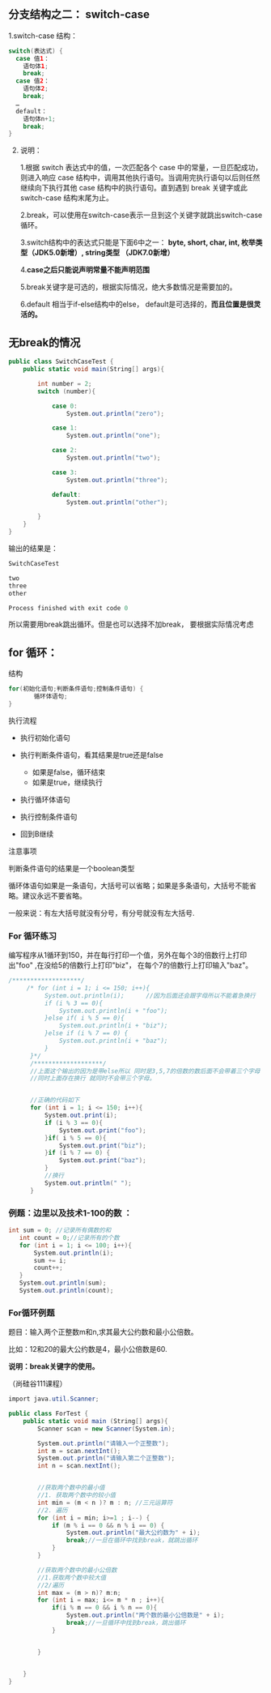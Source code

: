 ## 分支结构之二： switch-case

1.switch-case 结构：
```java
switch(表达式) {
  case 值1：
    语句体1;
    break;
  case 值2：
    语句体2;
    break;
  …
  default：
    语句体n+1;
    break;
}
```

2. 说明：

    1.根据 switch 表达式中的值，一次匹配各个 case 中的常量，一旦匹配成功，则进入响应 case 结构中，调用其他执行语句。当调用完执行语句以后则任然继续向下执行其他 case 结构中的执行语句。直到遇到 break 关键字或此 switch-case 结构末尾为止。
    
    2.break，可以使用在switch-case表示一旦到这个关键字就跳出switch-case循环。
    
    3.switch结构中的表达式只能是下面6中之一：
    **byte, short, char, int, 枚举类型（JDK5.0新增）,
    string类型 （JDK7.0新增）** 
    
    4.**case之后只能说声明常量不能声明范围**
    
    5.break关键字是可选的，根据实际情况，绝大多数情况是需要加的。
    
    6.default
    相当于if-else结构中的else， default是可选择的，**而且位置是很灵活的。**
    
## 无break的情况
```csharp
public class SwitchCaseTest {
    public static void main(String[] args){

        int number = 2;
        switch (number){

            case 0:
                System.out.println("zero");

            case 1:
                System.out.println("one");

            case 2:
                System.out.println("two");

            case 3:
                System.out.println("three");

            default:
                System.out.println("other");

        }
    }
}
```
输出的结果是：
```csharp
SwitchCaseTest

two
three
other

Process finished with exit code 0
```
所以需要用break跳出循环。但是也可以选择不加break， 要根据实际情况考虑

## for 循环：

结构
```java
for(初始化语句;判断条件语句;控制条件语句) {
       循环体语句;
}
```
执行流程

* 执行初始化语句
* 执行判断条件语句，看其结果是true还是false
    *  如果是false，循环结束
    *  如果是true，继续执行

* 执行循环体语句
* 执行控制条件语句
* 回到B继续



注意事项

判断条件语句的结果是一个boolean类型

循环体语句如果是一条语句，大括号可以省略；如果是多条语句，大括号不能省略。建议永远不要省略。

一般来说：有左大括号就没有分号，有分号就没有左大括号.

### For 循环练习

编写程序从1循环到150，并在每行打印一个值，另外在每个3的倍数行上打印出"foo" ,在没给5的倍数行上打印"biz"， 在每个7的倍数行上打印输入"baz"。

```csharp
/*******************/
     /* for (int i = 1; i <= 150; i++){
          System.out.println(i);      //因为后面还会跟字母所以不能着急换行
          if (i % 3 == 0){
              System.out.println(i + "foo");
          }else if( i % 5 == 0){
              System.out.println(i + "biz");
          }else if (i % 7 == 0) {
              System.out.println(i + "baz");
          }
      }*/
      /*******************/
      //上面这个输出的因为是带else所以 同时是3,5,7的倍数的数后面不会带着三个字母 只会带一个，因此不能带else
      //同时上面存在换行 就同时不会带三个字母。


      //正确的代码如下
      for (int i = 1; i <= 150; i++){
          System.out.print(i);
          if (i % 3 == 0){
              System.out.print("foo");
          }if( i % 5 == 0){
              System.out.print("biz");
          }if (i % 7 == 0) {
              System.out.print("baz");
          }
          //换行
          System.out.println(" ");
      }
```
### 例题：边里以及技术1-100的数 ：
```csharp
int sum = 0; //记录所有偶数的和
   int count = 0;//记录所有的个数
   for (int i = 1; i <= 100; i++){
       System.out.println(i);
       sum += i;
       count++;
   }
   System.out.println(sum);
   System.out.println(count);
```


### For循环例题
题目：输入两个正整数m和n,求其最大公约数和最小公倍数。

比如：12和20的最大公约数是4，最小公倍数是60.

**说明：break关键字的使用。**

（尚硅谷111课程）
```csharp
import java.util.Scanner;

public class ForTest {
    public static void main (String[] args){
        Scanner scan = new Scanner(System.in);

        System.out.println("请输入一个正整数");
        int m = scan.nextInt();
        System.out.println("请输入第二个正整数");
        int n = scan.nextInt();


        //获取两个数中的最小值
        //1. 获取两个数中的较小值
        int min = (m < n )? m : n; //三元运算符
        //2. 遍历
        for (int i = min; i>=1 ; i--) {
            if (m % i == 0 && n % i == 0) {
                System.out.println("最大公约数为" + i);
                break;//一旦在循环中找到break，就跳出循环
            }
        }

        //获取两个数中的最小公倍数
        //1.获取两个数中较大值
        //2/遍历
        int max = (m > n)? m:n;
        for (int i = max; i<= m * n ; i++){
            if(i % m == 0 && i % n == 0){
                System.out.println("两个数的最小公倍数是" + i);
                break;//一旦循环中找到break，跳出循环
            }


        }


    }
}
```
